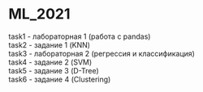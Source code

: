 # ML_2021  
task1 - лабораторная 1 (работа с pandas)  
task2 - задание 1 (KNN)  
task3 - лабораторная 2 (регрессия и классификация)  
task4 - задание 2 (SVM)  
task5 - задание 3 (D-Tree)  
task6 - задание 4 (Clustering)
